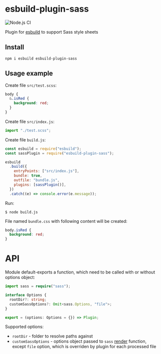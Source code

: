# esbuild-plugin-sass

![Node.js CI](https://github.com/koluch/esbuild-plugin-sass/workflows/Node.js%20CI/badge.svg)

Plugin for [esbuild](https://esbuild.github.io/) to support Sass style sheets

## Install

```shell
npm i esbuild esbuild-plugin-sass
```

## Usage example

Create file `src/test.scss`:

```scss
body {
  &.isRed {
    background: red;
  }
}
```

Create file `src/index.js`:

```js
import "./test.scss";
```

Create file `build.js`:

```js
const esbuild = require("esbuild");
const sassPlugin = require("esbuild-plugin-sass");

esbuild
  .build({
    entryPoints: ["src/index.js"],
    bundle: true,
    outfile: "bundle.js",
    plugins: [sassPlugin()],
  })
  .catch((e) => console.error(e.message));
```

Run:

```console
$ node build.js
```

File named `bundle.css` with following content will be created:

```css
body.isRed {
  background: red;
}
```

# API

Module default-exports a function, which need to be called with or without options object:

```typescript
import sass = require("sass");

interface Options {
  rootDir?: string;
  customSassOptions?: Omit<sass.Options, "file">;
}

export = (options: Options = {}) => Plugin;
```

Supported options:

- `rootDir` - folder to resolve paths against
- `customSassOptions` - options object passed to `sass` [render](https://sass-lang.com/documentation/js-api#render) function, except `file` option, which is overriden by plugin for each processed file
